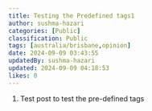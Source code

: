 ```yaml
---
title: Testing the Predefined tags1
author: sushma-hazari
categories: [Public]
classification: Public
tags: [australia/brisbane,opinion]
date: 2024-09-09 03:43:55 
updatedBy: sushma-hazari
updated: 2024-09-09 04:18:53 
likes: 0
---
```


1. Test post to test the pre-defined tags